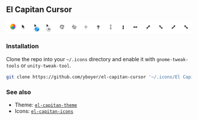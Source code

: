 ## El Capitan Cursor

![el-capitan-cursor](.github/preview.png)



### Installation
Clone the repo into your `~/.icons` directory and enable it with `gnome-tweak-tools` or `unity-tweak-tool`.
```bash
git clone https://github.com/yboyer/el-capitan-cursor '~/.icons/El Capitan - Cursor'
```


### See also
  - Theme: [`el-capitan-theme`](https://github.com/yboyer/el-capitan-theme)
  - Icons: [`el-capitan-icons`](https://github.com/yboyer/el-capitan-icons)
